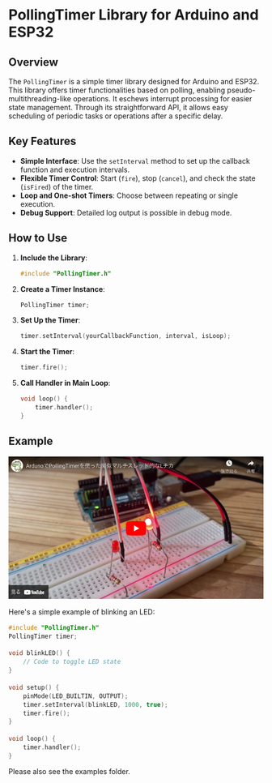 # PollingTimer Library for Arduino and ESP32

## Overview
The `PollingTimer` is a simple timer library designed for Arduino and ESP32. This library offers timer functionalities based on polling, enabling pseudo-multithreading-like operations. It eschews interrupt processing for easier state management. Through its straightforward API, it allows easy scheduling of periodic tasks or operations after a specific delay.

## Key Features
- **Simple Interface**: Use the `setInterval` method to set up the callback function and execution intervals.
- **Flexible Timer Control**: Start (`fire`), stop (`cancel`), and check the state (`isFired`) of the timer.
- **Loop and One-shot Timers**: Choose between repeating or single execution.
- **Debug Support**: Detailed log output is possible in debug mode.

## How to Use
1. **Include the Library**:
   ```cpp
   #include "PollingTimer.h"
   ```

2. **Create a Timer Instance**:
   ```cpp
   PollingTimer timer;
   ```

3. **Set Up the Timer**:
   ```cpp
   timer.setInterval(yourCallbackFunction, interval, isLoop);
   ```

4. **Start the Timer**:
   ```cpp
   timer.fire();
   ```

5. **Call Handler in Main Loop**:
   ```cpp
   void loop() {
       timer.handler();
   }
   ```

## Example

[![Pseudo-multithreading-like LED blinking with PollingTimer on Arduino](docs/eyecatch-youtube.png)](https://youtu.be/0vzSfgHvaY4)

Here's a simple example of blinking an LED:
```cpp
#include "PollingTimer.h"
PollingTimer timer;

void blinkLED() {
    // Code to toggle LED state
}

void setup() {
    pinMode(LED_BUILTIN, OUTPUT);
    timer.setInterval(blinkLED, 1000, true);
    timer.fire();
}

void loop() {
    timer.handler();
}
```

Please also see the examples folder.
